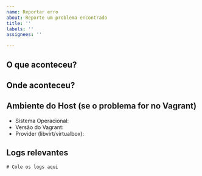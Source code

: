 ```yaml
---
name: Reportar erro
about: Reporte um problema encontrado
title: ''
labels: ''
assignees: ''

---
```


## O que aconteceu?
<!-- Descreva o problema encontrado -->

## Onde aconteceu?
<!-- No host ao executar o Vagrant? Em alguma VM específica? -->

## Ambiente do Host (se o problema for no Vagrant)
- Sistema Operacional: 
- Versão do Vagrant:
- Provider (libvirt/virtualbox):

## Logs relevantes
<!-- Cole aqui qualquer mensagem de erro ou output relevante -->
```
# Cole os logs aqui
```

